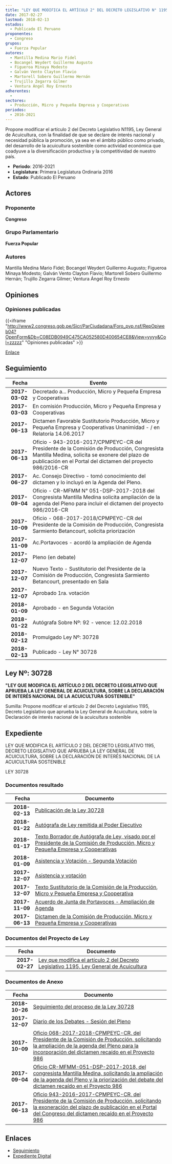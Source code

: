 ```yaml
---
title: "LEY QUE MODIFICA EL ARTÍCULO 2° DEL DECRETO LEGISLATIVO N° 1195, LEY GENERAL DE ACUICULTURA"
date: 2017-02-27
lastmod: 2018-02-13
estados: 
  - Publicado El Peruano
proponentes: 
  - Congreso
grupos: 
  - Fuerza Popular
autores: 
  - Mantilla Medina Mario Fidel
  - Bocangel Weydert Guillermo Augusto
  - Figueroa Minaya Modesto
  - Galván Vento Clayton Flavio
  - Martorell Sobero Guillermo Hernán
  - Trujillo Zegarra Gilmer
  - Ventura Ángel Roy Ernesto
adherentes: 
  - 
sectores: 
  - Producción, Micro y Pequeña Empresa y Cooperativas
periodos: 
  - 2016-2021
---
```


Propone modificar el artículo 2 del Decreto Legislativo N1195, Ley General de Acuicultura, con la finalidad de que se declare de interés nacional y necesidad pública la promoción, ya sea en el ámbito público como privado, del desarrollo de la acuicultura sostenible como actividad económica que coadyuve a la diversificación productiva y la competitividad de nuestro país.

- **Periodo**: 2016-2021
- **Legislatura**: Primera Legislatura Ordinaria 2016
- **Estado**: Publicado El Peruano

## Actores

### Proponente

**Congreso**

### Grupo Parlamentario

**Fuerza Popular**

### Autores

Mantilla Medina Mario Fidel; Bocangel Weydert Guillermo Augusto; Figueroa Minaya Modesto; Galván Vento Clayton Flavio; Martorell Sobero Guillermo Hernán; Trujillo Zegarra Gilmer; Ventura Ángel Roy Ernesto


## Opiniones

### Opiniones publicadas

{{<iframe "http://www2.congreso.gob.pe/Sicr/ParCiudadana/Foro_pvp.nsf/RepOpiweb04?OpenForm&Db=C08EDB0949C475CA052580D400654CE8&View=yyyy&Col=zzzzz" "Opiniones publicadas" >}}

[Enlace](http://www2.congreso.gob.pe/Sicr/ParCiudadana/Foro_pvp.nsf/RepOpiweb04?OpenForm&Db=C08EDB0949C475CA052580D400654CE8&View=yyyy&Col=zzzzz)

## Seguimiento

| Fecha | Evento |
|------:|--------|
| **2017-03-02** | Decretado a... Producción, Micro y Pequeña Empresa y Cooperativas|
| **2017-03-03** | En comisión Producción, Micro y Pequeña Empresa y Cooperativas|
| **2017-06-13** | Dictamen Favorable Sustitutorio Producción, Micro y Pequeña Empresa y Cooperativas Unanimidad - / en Relatoría 14.06.2017|
| **2017-06-13** | Oficio - 943-2016-2017/CPMPEYC-CR del Presidente de la Comisión de Producción, Congresista Mantilla Medina, solicita se exonere del plazo de publicación en el Portal del dictamen del proyecto 986/2016-CR|
| **2017-06-27** | Ac. Consejo Directivo - tomó conocimiento del dictamen y lo incluyó en la Agenda del Pleno.|
| **2017-09-04** | Oficio - CR-MFMM N° 051-DSP-2017-2018 del Congresista Mantilla Medina solicita ampliación de la agenda del Pleno para incluir el dictamen del proyecto 986/2016-CR|
| **2017-10-09** | Oficio - 068-2017-2018/CPMPEYC-CR del Presidente de la Comisión de Producción, Congresista Sarmiento Betancourt, solicita priorización|
| **2017-11-09** | Ac.Portavoces - acordó la ampliación de Agenda|
| **2017-12-07** | Pleno (en debate)|
| **2017-12-07** | Nuevo Texto - Sustitutorio del Presidente de la Comisión de Producción, Congresista Sarmiento Betancourt, presentado en Sala|
| **2017-12-07** | Aprobado 1ra. votación|
| **2018-01-09** | Aprobado - en Segunda Votación|
| **2018-01-22** | Autógrafa Sobre Nº: 92 - vence: 12.02.2018|
| **2018-02-12** | Promulgado Ley Nº: 30728|
| **2018-02-13** | Publicado - Ley N° 30728|

## Ley Nº: 30728

**"LEY QUE MODIFICA EL ARTÍCULO 2 DEL DECRETO LEGISLATIVO QUE APRUEBA LA LEY GENERAL DE ACUICULTURA, SOBRE LA DECLARACIÓN DE INTERÉS NACIONAL DE LA ACUICULTURA SOSTENIBLE"**

Sumilla: Propone modificar el artículo 2 del Decreto Legislativo 1195, Decreto Legislativo que aprueba la Ley General de Acuicultura, sobre la Declaración de interés nacional de la acuicultura sostenible


## Expediente

LEY QUE MODIFICA EL ARTÍCULO 2 DEL DECRETO LEGISLATIVO 1195, DECRETO LEGISLATIVO QUE APRUEBA LA LEY GENERAL DE ACUICULTURA, SOBRE LA DECLARACIÓN DE INTERÉS NACIONAL DE LA ACUICULTURA SOSTENIBLE

LEY 30728


### Documentos resultado

| Fecha | Documento |
|------:|--------|
| **2018-02-13** | [Publicación de la Ley 30728](http://www.leyes.congreso.gob.pe/Documentos/2016_2021/ADLP/Normas_Legales/30728-LEY.pdf) |
| **2018-01-22** | [Autógrafa de Ley remitida al Poder Ejecutivo](http://www.leyes.congreso.gob.pe/Documentos/2016_2021/ADLP/Texto_Aprobado/AU0098620180122.pdf) |
| **2018-01-17** | [Texto Borrador de Autógrafa de Ley, visado por el Presidente de la Comisión de Producción, Micro y Pequeña Empresa y Cooperativas](http://www.leyes.congreso.gob.pe/Documentos/2016_2021/Texto_Borrador_de_Autografa/BAU0098620180117.pdf) |
| **2018-01-09** | [Asistencia y Votación - Segunda Votación](http://www.leyes.congreso.gob.pe/Documentos/2016_2021/Asistencia_y_Votacion/Proyectos_de_Ley/SV00986_20180109.pdf) |
| **2017-12-07** | [Asistencia y votación](http://www.leyes.congreso.gob.pe/Documentos/2016_2021/Asistencia_y_Votacion/Proyectos_de_Ley/AV00986_20171207.pdf) |
| **2017-12-07** | [Texto Sustitutorio de la Comisión de la Producción, Micro y Pequeña Empresa y Cooperativa](http://www.leyes.congreso.gob.pe/Documentos/2016_2021/Texto_Sustitutorio/Proyectos_de_Ley/TS00986_20171207.pdf) |
| **2017-11-09** | [Acuerdo de Junta de Portavoces - Ampliación de Agenda](http://www.leyes.congreso.gob.pe/Documentos/2016_2021/Acuerdos/Junta_Portavoces/AJP00986_20171109.pdf) |
| **2017-06-13** | [Dictamen de la Comisión de Producción, Micro y Pequeña Empresa y Cooperativas](http://www.leyes.congreso.gob.pe/Documentos/2016_2021/Dictamenes/Proyectos_de_Ley/00986DC18MAY20170613.pdf) |

### Documentos del Proyecto de Ley

| Fecha | Documento |
|------:|--------|
| **2017-02-27** | [Ley que modifica el artículo 2 del Decreto Legislativo 1195, Ley General de Acuicultura](http://www.leyes.congreso.gob.pe/Documentos/2016_2021/Proyectos_de_Ley_y_de_Resoluciones_Legislativas/PL0098620170227.pdf) |

### Documentos de Anexo

| Fecha | Documento |
|------:|--------|
| **2018-10-26** | [Seguimiento del proceso de la Ley 30728](http://www.leyes.congreso.gob.pe/Documentos/2016_2021/Seguimiento_de_Proyectos_de_Ley/00986PL20181026.pdf) |
| **2017-12-07** | [Diario de los Debates - Sesión del Pleno](http://www.leyes.congreso.gob.pe/Documentos/2016_2021/ADLP/Diario_Debates/30728-TDD.pdf) |
| **2017-10-09** | [Oficio 068-2017-2018-CPMPEYC-CR, del Presidente de la Comisión de Producción, solicitando la ampliación de la agenda del Pleno para la incorporación del dictamen recaído en el Proyecto 986](http://www.leyes.congreso.gob.pe/Documentos/2016_2021/Oficios/Comisiones_Ordinarias/OFICIO-068-2017-2018-CPMPEYC-CR.PDF) |
| **2017-09-04** | [Oficio CR-MFMM-051-DSP-2017-2018, del congresista Mantilla Medina, solicitando la ampliación de la agenda del Pleno y la priorización del debate del dictamen recaído en el Proyecto 986](http://www.leyes.congreso.gob.pe/Documentos/2016_2021/Oficios/Congresistas/OFICIO-CR-MFMM-051-DSP-2017-2018.pdf) |
| **2017-06-13** | [Oficio 943-2016-2017-CPMPEYC-CR, del Presidente de la Comisión de Producción, solicitando la exoneración del plazo de publicación en el Portal del Congreso del dictamen recaído en el Proyecto 986](http://www.leyes.congreso.gob.pe/Documentos/2016_2021/Oficios/Comisiones_Ordinarias/OFICIO-943-2016-2017-CPMPEYC-CR.pdf) |

## Enlaces 

- [Seguimiento](http://www2.congreso.gob.pe/Sicr/TraDocEstProc/CLProLey2016.nsf/f7fff46988ca05b1052578e100829cc7/2144ed9bf75ff518052580d40060183e?OpenDocument)
- [Expediente Digital](http://www2.congreso.gob.pehttp://www2.congreso.gob.pe/Sicr/TraDocEstProc/CLProLey2016.nsf/f7fff46988ca05b1052578e100829cc7/2144ed9bf75ff518052580d40060183e?OpenDocument&Click=05257FB7005EB655.eb71d0cf91d8294e05256cdf006b5706/$Body/0.1C6C)
